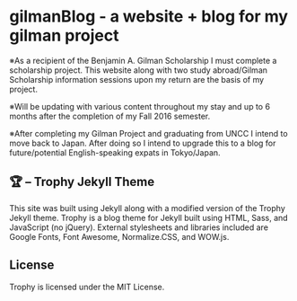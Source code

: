 # gilmanBlog - a website + blog for my gilman project

※As a recipient of the Benjamin A. Gilman Scholarship I must complete a scholarship project. This website along with two study abroad/Gilman Scholarship information sessions upon my return are the basis of my project.

※Will be updating with various content throughout my stay and up to 6 months after the completion of my Fall 2016 semester.

※After completing my Gilman Project and graduating from UNCC I intend to move back to Japan. After doing so I intend to upgrade this to a blog for future/potential English-speaking expats in Tokyo/Japan.



## 🏆 – Trophy Jekyll Theme
This site was built using Jekyll along with a modified version of the Trophy Jekyll theme. Trophy is a blog theme for Jekyll built using HTML, Sass, and JavaScript (no jQuery). External stylesheets and libraries included are Google Fonts, Font Awesome, Normalize.CSS, and WOW.js.

## License
Trophy is licensed under the MIT License.
